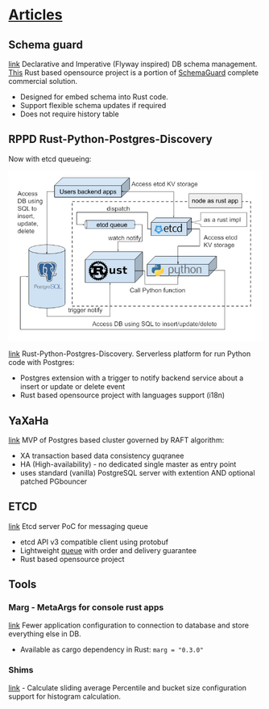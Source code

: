 # [Articles](https://vkrinitsyn.github.io)


## Schema guard
[link](/sg1#schema-guard) 
Declarative and Imperative (Flyway inspired) DB schema management.   
[This](https://github.com/vkrinitsyn/schema_guard) Rust based opensource project is a portion of [SchemaGuard](/sg1#schema-guard) complete commercial solution. 
- Designed for embed schema into Rust code.
- Support flexible schema updates if required
- Does not require history table

## RPPD Rust-Python-Postgres-Discovery
Now with etcd queueing:

![kdpw](arch.jpg)

[link](/rppd#rppd---rust-python-postgres-discovery) 
Rust-Python-Postgres-Discovery.
Serverless platform for run Python code with Postgres:
- Postgres extension with a trigger to notify backend service about a insert or update or delete event
- Rust based opensource project with languages support (i18n)


## YaXaHa
[link](/yt#yaxaha)
MVP of Postgres based cluster governed by RAFT algorithm:
- XA transaction based data consistency guqranee
- HA (High-availability) - no dedicated single master as entry point  
- uses standard (vanilla) PostgreSQL server with extention AND optional patched PGbouncer


## ETCD 
[link](/etcd#etcd)
Etcd server PoC for messaging queue   
- etcd API v3 compatible client using protobuf
- Lightweight [queue](https://github.com/vkrinitsyn/etcd/blob/main/queue.md) with order and delivery guarantee
- Rust based opensource project


## Tools

### Marg - MetaArgs for console rust apps
[link](https://github.com/vkrinitsyn/marg) 
Fewer application configuration to connection to database and store everything else in DB.
- Available as cargo dependency in Rust:
  ``` marg = "0.3.0" ```

### Shims
[link](https://github.com/vkrinitsyn/shim/) - Calculate sliding average
Percentile and bucket size configuration support for histogram calculation.
